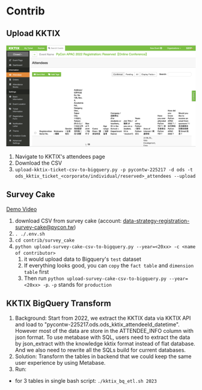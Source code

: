 # Contrib

## Upload KKTIX

![](../docs/kktix.png)

1. Navigate to KKTIX's attendees page
2. Download the CSV
3. `upload-kktix-ticket-csv-to-bigquery.py -p pycontw-225217 -d ods -t ods_kktix_ticket_<corporate/individual/reserved>_attendees --upload`

## Survey Cake

[Demo Video](https://www.loom.com/share/4c494f1d3ce443c6a43ed514c53b70ff)
1. download CSV from survey cake (account: data-strategy-registration-survey-cake@pycon.tw)
2. `. ./.env.sh `
2. `cd contrib/survey_cake`
3. `python upload-survey-cake-csv-to-bigquery.py --year=<20xx> -c <name of contributor>`
    1. it would upload data to Bigquery's `test` dataset
    2. If everything looks good, you can `copy` the `fact table` and `dimension table` first
    3. Then run `python upload-survey-cake-csv-to-bigquery.py --year=<20xx> -p`. `-p` stands for `production`

## KKTIX BigQuery Transform
1. Background: Start from 2022, we extract the KKTIX data via KKTIX API and load to "pycontw-225217.ods.ods_kktix_attendeeId_datetime". However most of the data are store in the ATTENDEE_INFO column with json format. To use metabase with SQL, users need to extract the data by json_extract with the knowledge kktix format instead of flat database. And we also need to rewrite all the SQLs build for current databases.
2. Solution: Transform the tables in backend that we could keep the same user experience by using Metabase.
3. Run: 
 - for 3 tables in single bash script: `./kktix_bq_etl.sh 2023`
